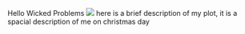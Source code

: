 Hello Wicked Problems
![](my_plot.png)
here is a brief description of my plot, it is a spacial description of me on christmas day 
